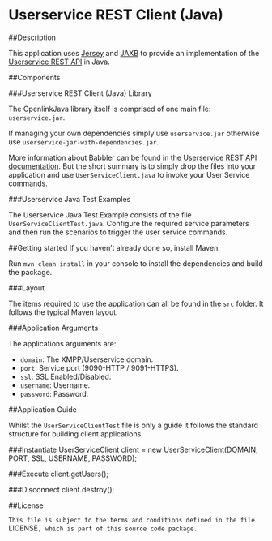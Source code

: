 # Userservice REST Client (Java)

##Description

This application uses [Jersey](https://jersey.java.net/) and [JAXB](https://jaxb.java.net/) to provide an implementation of the [Userservice REST API](https://www.igniterealtime.org/projects/openfire/plugins/userservice/readme.html) in Java.

##Components

###Userservice REST Client (Java) Library

The OpenlinkJava library itself is comprised of one main file: `userservice.jar`.

If managing your own dependencies simply use `userservice.jar` otherwise use `userservice-jar-with-dependencies.jar`.

More information about Babbler can be found in the [Userservice REST API documentation](https://www.igniterealtime.org/projects/openfire/plugins/userservice/readme.html). But the short summary is to simply drop the files into your application and use `UserServiceClient.java` to invoke your User Service commands.

###Userservice Java Test Examples

The Userservice Java Test Example consists of the file `UserServiceClientTest.java`. Configure the required service parameters and then run the scenarios to trigger the user service commands.

##Getting started
If you haven’t already done so, install Maven. 

Run `mvn clean install` in your console to install the dependencies and build the package.

###Layout

The items required to use the application can all be found in the `src` folder. It follows the typical Maven layout.

###Application Arguments

The applications arguments are:
* `domain`: The XMPP/Userservice domain.
* `port`: Service port (9090-HTTP / 9091-HTTPS).
* `ssl`: SSL Enabled/Disabled.
* `username`: Username.
* `password`: Password.


##Application Guide

Whilst the `UserServiceClientTest` file is only a guide it follows the standard structure for building client applications.

###Instantiate
	UserServiceClient client = new UserServiceClient(DOMAIN, PORT, SSL, USERNAME, PASSWORD);
	
###Execute
	client.getUsers();
	
###Disconnect
    client.destroy();

##License

`This file is subject to the terms and conditions defined in the file `LICENSE`, which is part of this source code package.`
